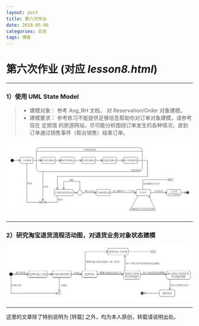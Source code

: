```yaml
---
layout: post
title: 第六次作业
date: 2018-05-06
categories: 日志
tags: 博客
---
```



第六次作业 (对应 *lesson8.html*)
============

---

### 1）使用 UML State Model
> - 建模对象： 参考 Asg_RH 文档， 对 Reservation/Order 对象建模。
> - 建模要求： 参考练习不能提供足够信息帮助你对订单对象建模，请参考现在 定旅馆 的旅游网站，尽可能分析围绕订单发生的各种情况，直到订单通过销售事件（柜台销售）结束订单。

![Asg_RH文档-Reservation对象状态建模](../media/image/HW06-1-state-model___Asg_RH文档-Reservation对象状态建模.png)


---

### 2）研究淘宝退货流程活动图，对退货业务对象状态建模

![淘宝退货业务对象状态建模](../media/image/HW06-2-state-model___淘宝退货业务对象状态建模.png)


---

这里的文章除了特别说明为 [转载] 之外，均为本人原创，转载请说明出处。


